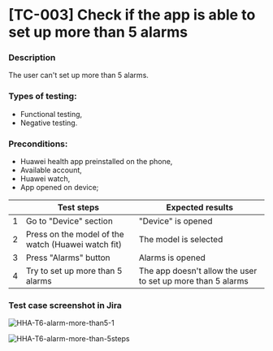 # **[TC-003] Check if the app is able to set up more than 5 alarms**

### **Description**

The user can't set up more than 5 alarms. 

### **Types of testing:**

- Functional testing,
- Negative testing.

### **Preconditions:**

- Huawei health app preinstalled on the phone,
- Available account,
- Huawei watch,
- App opened on device;

|     | **Test steps**                                     | **Expected results**                                        |
| --- | -------------------------------------------------- | ----------------------------------------------------------- |
| 1   | Go to "Device" section                             | "Device" is opened                                          |
| 2   | Press on the model of the watch (Huawei watch fit) | The model is selected                                       |
| 3   | Press "Alarms" button                              | Alarms is opened                                            |
| 4   | Try to set up more than 5 alarms                   | The app doesn't allow the user to set up more than 5 alarms |


### **Test case screenshot in Jira**

![HHA-T6-alarm-more-than5-1](https://user-images.githubusercontent.com/110250127/205514393-09fa8e8b-e840-4d47-8d25-dfef6aab7e50.png)


![HHA-T6-alarm-more-than-5steps](https://user-images.githubusercontent.com/110250127/205514402-8d726057-55de-4756-95d9-c8a62037b2b4.png)
